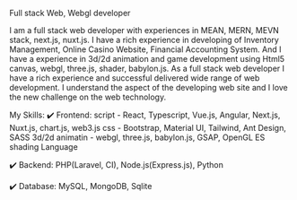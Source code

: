 Full stack Web, Webgl developer

I am a full stack web developer with experiences in MEAN, MERN, MEVN stack, next.js, nuxt.js.
I have a rich experience in developing of Inventory Management, Online Casino Website, Financial Accounting System.
And I have a experience in 3d/2d animation and game development using Html5 canvas, webgl, three.js, shader, babylon.js.
As a full stack web developer I have a rich experience and successful delivered wide range of web development. 
I understand the aspect of the developing web site and I love the new challenge on the web technology.

  My Skills:
✔️ Frontend:
 script - React, Typescript, Vue.js, Angular, Next.js, Nuxt.js, chart.js, web3.js
 css - Bootstrap, Material UI, Tailwind, Ant Design, SASS
 3d/2d animatin - webgl, three.js, babylon.js, GSAP, OpenGL ES shading Language
 
✔️ Backend:
 PHP(Laravel, CI), Node.js(Express.js), Python

✔️ Database:
 MySQL, MongoDB, Sqlite
